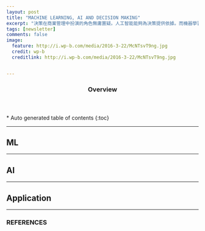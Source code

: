 ```yaml
---
layout: post
title: "MACHINE LEARNING, AI AND DECISION MAKING"
excerpt: "決策在商業管理中扮演的角色無庸置疑。人工智能能夠為決策提供依據。而機器學習是人工智能的初級階段。"
tags: [newsletter]
comments: false
image:
  feature: http://i.wp-b.com/media/2016-3-22/McNTsvT9ng.jpg
  credit: wp-b
  creditlink: http://i.wp-b.com/media/2016-3-22/McNTsvT9ng.jpg


---
```



<section id="table-of-contents" class="toc">
  <header>
    <h3>Overview</h3>
  </header>
<div id="drawer" markdown="1">
*  Auto generated table of contents
{:toc}
</div>
</section><!-- /#table-of-contents -->

---

## ML


---

## AI

---

## Application

---

### REFERENCES



